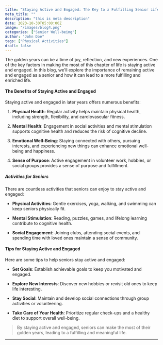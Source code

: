 ```yaml
---
title: "Staying Active and Engaged: The Key to a Fulfilling Senior Life"
meta_title: ""
description: "this is meta description"
date: 2023-10-30T05:00:00Z
image: "/images/blog4.png"
categories: ["Senior Well-being"]
author: "John Doe"
tags: ["Physical Activities"]
draft: false
---
```


The golden years can be a time of joy, reflection, and new experiences. One of the key factors in making the most of this chapter of life is staying active and engaged. In this blog, we'll explore the importance of remaining active and engaged as a senior and how it can lead to a more fulfilling and enriched life.

#### The Benefits of Staying Active and Engaged

Staying active and engaged in later years offers numerous benefits:

1. **Physical Health**: Regular activity helps maintain physical health, including strength, flexibility, and cardiovascular fitness.

2. **Mental Health**: Engagement in social activities and mental stimulation supports cognitive health and reduces the risk of cognitive decline.

3. **Emotional Well-Being**: Staying connected with others, pursuing interests, and experiencing new things can enhance emotional well-being and happiness.

4. **Sense of Purpose**: Active engagement in volunteer work, hobbies, or social groups provides a sense of purpose and fulfillment.

##### Activities for Seniors

There are countless activities that seniors can enjoy to stay active and engaged:

- **Physical Activities**: Gentle exercises, yoga, walking, and swimming can keep seniors physically fit.

- **Mental Stimulation**: Reading, puzzles, games, and lifelong learning contribute to cognitive health.

- **Social Engagement**: Joining clubs, attending social events, and spending time with loved ones maintain a sense of community.

#### Tips for Staying Active and Engaged

Here are some tips to help seniors stay active and engaged:

- **Set Goals**: Establish achievable goals to keep you motivated and engaged.

- **Explore New Interests**: Discover new hobbies or revisit old ones to keep life interesting.

- **Stay Social**: Maintain and develop social connections through group activities or volunteering.

- **Take Care of Your Health**: Prioritize regular check-ups and a healthy diet to support overall well-being.

> By staying active and engaged, seniors can make the most of their golden years, leading to a fulfilling and meaningful life.

---
